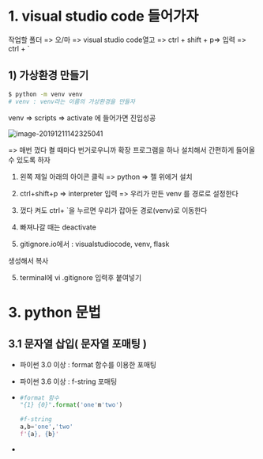 # 1. visual studio code 들어가자

작업할 폴더 => 오/마 => visual studio code열고 => ctrl + shift + p=> 입력 => ctrl + ` 

## 1) 가상환경 만들기

```bash
$ python -m venv venv
# venv : venv라는 이름의 가상환경을 만들자
```

venv => scripts => activate 에 들어가면 진입성공

![image-20191211142325041](C:\Users\student\AppData\Roaming\Typora\typora-user-images\image-20191211142325041.png)

=> 매번 껐다 켤 때마다 번거로우니까 확장 프로그램을 하나 설치해서 간편하게 들어올 수 있도록 하자

1)  왼쪽 제일 아래의 아이콘 클릭 => python => 젤 위에거 설치

2) ctrl+shift+p => interpreter 입력 => 우리가 만든 venv 를 경로로 설정한다

3) 껐다 켜도 ctrl+ `을 누르면 우리가 잡아둔 경로(venv)로 이동한다

4) 빠져나갈 때는 deactivate

5) gitignore.io에서 : visualstudiocode, venv, flask

생성해서 복사

5) terminal에 vi .gitignore 입력후 붙여넣기

#  3. python 문법 

## 3.1 문자열 삽입( 문자열 포매팅 )

* 파이썬 3.0 이상 : format 함수를 이용한 포매팅

* 파이썬 3.6 이상 : f-string 포매팅

* ```python
  #format 함수
  "{1} {0}".format('one'm'two')
  
  #f-string
  a,b='one','two'
  f'{a}, {b}'
  ```

* 

